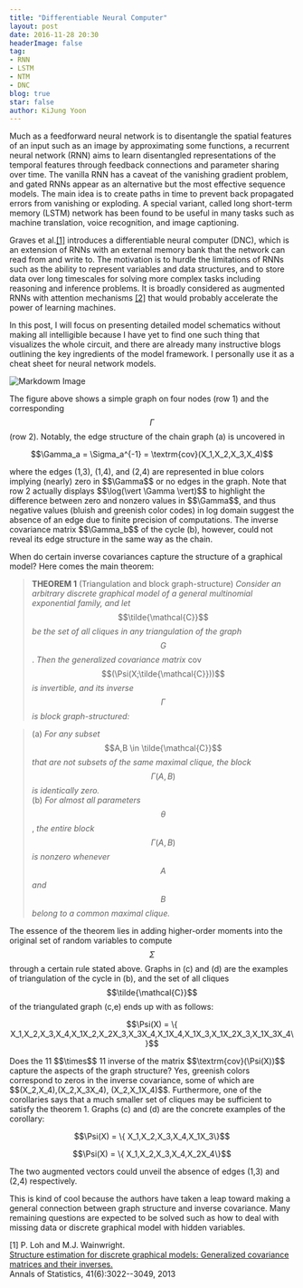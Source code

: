 ```yaml
---
title: "Differentiable Neural Computer"
layout: post
date: 2016-11-28 20:30
headerImage: false
tag:
- RNN
- LSTM
- NTM
- DNC
blog: true
star: false
author: KiJung Yoon
---
```


Much as a feedforward neural network is to disentangle the spatial features of an input such as an image by approximating some functions, a recurrent neural network (RNN) aims to learn disentangled representations of the temporal features through feedback connections and parameter sharing over time. The vanilla RNN has a caveat of the vanishing gradient problem, and gated RNNs appear as an alternative but the most effective sequence models. The main idea is to create paths in time to prevent back propagated errors from vanishing or exploding. A special variant, called long short-term memory (LSTM) network has been found to be useful in many tasks such as machine translation, voice recognition, and image captioning.

Graves et al.[[1]](http://www.nature.com/nature/journal/v538/n7626/full/nature20101.html) introduces a differentiable neural computer (DNC), which is an extension of RNNs with an external memory bank that the network can read from and write to. The motivation is to hurdle the limitations of RNNs such as the ability to represent variables and data structures, and to store data over long timescales for solving more complex tasks including reasoning and inference problems. It is broadly considered as augmented RNNs with attention mechanisms [[2]](http://distill.pub/2016/augmented-rnns/#adaptive-computation-time) that would probably accelerate the power of learning machines.

In this post, I will focus on presenting detailed model schematics without making all intelligible because I have yet to find one such thing that visualizes the whole circuit, and there are already many instructive blogs outlining the key ingredients of the model framework. I personally use it as a cheat sheet for neural network models.

![Markdowm Image](https://kijungyoon.github.io/assets/images/graphical_models.jpg)

The figure above shows a simple graph on four nodes (row 1) and the corresponding $$\Gamma$$ (row 2). Notably, the edge structure of the chain graph (a) is uncovered in
<p align="center">$$\Gamma_a = \Sigma_a^{-1} = \textrm{cov}(X_1,X_2,X_3,X_4)$$</p>
where the edges (1,3), (1,4), and (2,4) are represented in blue colors implying (nearly) zero in $$\Gamma$$ or no edges in the graph. Note that row 2 actually displays $$\log(\vert \Gamma \vert)$$ to highlight the difference between zero and nonzero values in $$\Gamma$$, and thus negative values (bluish and greenish color codes) in log domain suggest the absence of an edge due to finite precision of computations. The inverse covariance matrix $$\Gamma_b$$ of the cycle (b), however, could not reveal its edge structure in the same way as the chain.

When do certain inverse covariances capture the structure of a graphical model? Here comes the main theorem:

> <strong>THEOREM 1</strong> (Triangulation and block graph-structure) <em>Consider an arbitrary discrete graphical model of a general multinomial exponential family, and let</em> $$\tilde{\mathcal{C}}$$ <em>be the set of all cliques in any triangulation of the graph</em> $$G$$. <em>Then the generalized covariance matrix</em> cov$$(\Psi(X;\tilde{\mathcal{C}}))$$ <em>is invertible, and its inverse</em> $$\Gamma$$ <em>is block graph-structured:</em>

> (a) <em>For any subset</em> $$A,B \in \tilde{\mathcal{C}}$$ <em>that are not subsets of the same maximal clique, the block</em> $$\Gamma(A,B)$$ <em>is identically zero.</em><br>
(b) <em>For almost all parameters</em> $$\theta$$, <em>the entire block</em> $$\Gamma(A,B)$$ <em>is nonzero whenever</em> $$A$$ <em>and</em> $$B$$ <em>belong to a common maximal clique.</em>

The essence of the theorem lies in adding higher-order moments into the original set of random variables to compute $$\Sigma$$ through a certain rule stated above. Graphs in (c) and (d) are the examples of triangulation of the cycle in (b), and the set of all cliques $$\tilde{\mathcal{C}}$$ of the triangulated graph (c,e) ends up with as follows:
<p align="center">$$\Psi(X) = \{ X_1,X_2,X_3,X_4,X_1X_2,X_2X_3,X_3X_4,X_1X_4,X_1X_3,X_1X_2X_3,X_1X_3X_4\}$$</p>
Does the 11 $$\times$$ 11 inverse of the matrix $$\textrm{cov}(\Psi(X))$$ capture the aspects of the graph structure? Yes, greenish colors correspond to zeros in the inverse covariance, some of which are $$(X_2,X_4),(X_2,X_3X_4), (X_2,X_1X_4)$$. Furthermore, one of the corollaries says that a much smaller set of cliques may be sufficient to satisfy the theorem 1. Graphs (c) and (d) are the concrete examples of the corollary:
<p align="center">$$\Psi(X) = \{ X_1,X_2,X_3,X_4,X_1X_3\}$$</p>
<p align="center">$$\Psi(X) = \{ X_1,X_2,X_3,X_4,X_2X_4\}$$</p>
The two augmented vectors could unveil the absence of edges (1,3) and (2,4) respectively.

This is kind of cool because the authors have taken a leap toward making a general connection between graph structure and inverse covariance. Many remaining questions are expected to be solved such as how to deal with missing data or discrete graphical model with hidden variables.

[1] P. Loh and M.J. Wainwright.<Br>
<a href="https://arxiv.org/abs/1212.0478" target="_blank">Structure estimation for discrete graphical models: Generalized covariance matrices and their inverses.</a><br>
Annals of Statistics, 41(6):3022--3049, 2013
